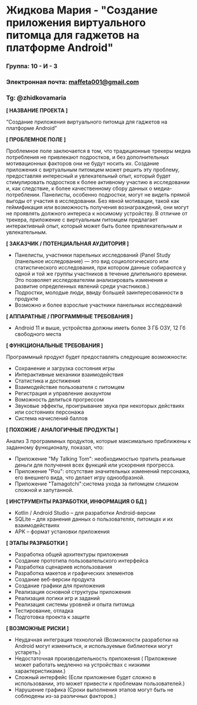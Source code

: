 # Жидкова Мария - "Создание приложения виртуального питомца для гаджетов на платформе Android"

### Группа: 10 - И - 3
### Электронная почта: maffeta001@gmail.com
### Tg: @zhidkovamaria


**[ НАЗВАНИЕ ПРОЕКТА ]**

“Создание приложения виртуального питомца для гаджетов на платформе Android”

**[ ПРОБЛЕМНОЕ ПОЛЕ ]**

Проблемное поле заключается в том, что традиционные трекеры медиа потребления не привлекают подростков, и без дополнительных мотивационных факторов они не будут носить их. Создание приложения с виртуальным питомцем может решить эту проблему, предоставляя интересный и увлекательный опыт, который будет стимулировать подростков к более активному участию в исследовании и, как следствие, к более качественному сбору данных о медиа-потреблении.
Панелисты, особенно подростки, могут не видеть прямой выгоды от участия в исследовании. Без явной мотивации, такой как геймификация или возможность получения вознаграждений, они могут не проявлять должного интереса к носимому устройству. В отличие от трекера, приложение с виртуальным питомцем предлагает интерактивный опыт, который может быть более привлекательным и увлекательным.

**[ ЗАКАЗЧИК / ПОТЕНЦИАЛЬНАЯ АУДИТОРИЯ ]**

* Панелисты, участники парельных исследований (Panel Study (панельное исследование) — это вид социологического или статистического исследования, при котором данные собираются у одной и той же группы участников в течение длительного времени. Это позволяет исследователям анализировать изменения и развитие определенных явлений среди участников.)
* Подростки, молодые люди, ввиду большей заинтересованности в продукте
* Возможно и более взрослые участники панельных исследований 

**[ АППАРАТНЫЕ / ПРОГРАММНЫЕ ТРЕБОВАНИЯ ]** 

* Android 11 и выше, устройства должны иметь более 3 ГБ ОЗУ, 12 Гб свободного места

**[ ФУНКЦИОНАЛЬНЫЕ ТРЕБОВАНИЯ ]**

Программный продукт будет предоставлять следующие возможности:

* Сохранение и загрузка состояния игры
* Интерактивные механики взаимодействия
* Статистика и достижения
* Взаимодействие пользователя с питомцем
* Регистрация и управление аккаунтом
* Воможность делиться прогрессом 
* Звуковые эффекты, проигрывание звука при некоторых действиях или состояниях персонажа
* Система начислений баллов

**[ ПОХОЖИЕ / АНАЛОГИЧНЫЕ ПРОДУКТЫ ]**

Анализ 3 программных продуктов, которые максимально приближены к заданному функционалу, показал, что:

* Приложение "My Talking Tom": необходимостью тратить реальные деньги для получения всех функций или ускорения прогресса.
* Приложение "Pou": отсутствие значительных изменений персонажа, его внешнего вида, что делает игру однообразной.
* Приложение "Tamagotchi":система ухода за питомцем слишком сложной и запутанной.

**[ ИНСТРУМЕНТЫ РАЗРАБОТКИ, ИНФОРМАЦИЯ О БД ]**

* Kotlin / Android Studio – для разработки Android-версии
* SQLite – для хранения данных о пользователях, питомцах и их взаимодействиях
* APK – формат установки приложения

**[ ЭТАПЫ РАЗРАБОТКИ ]**

*	Разработка общей архитектуры приложения
*	Создание прототипа пользовательского интерфейса
*	Разработка сценариев использования
*	Разработка макетов и графических элементов
*	Создание веб-версии продукта
*	Создание графики для приложения
*	Реализация основной структуры приложения
*	Реализация логики игр и заданий
*	Реализация системы уровней и опыта питомца
*	Тестирование, отладка
*	Подготовка проекта к защите

**[ ВОЗМОЖНЫЕ РИСКИ ]**

* Неудачная интеграция технологий (Возможности разработки на Android могут измениться, и используемые библиотеки могут устареть.)
* Недостаточная производительность приложения ( Приложение может работать медленно на устройствах с низкими характеристиками.)
* Сложный интерфейс (Если приложение будет сложно в использовании, это может привести к проблемам пользователей.)
* Нарушение графика (Сроки выполнения этапов могут быть не соблюдены из-за различных факторов.)
